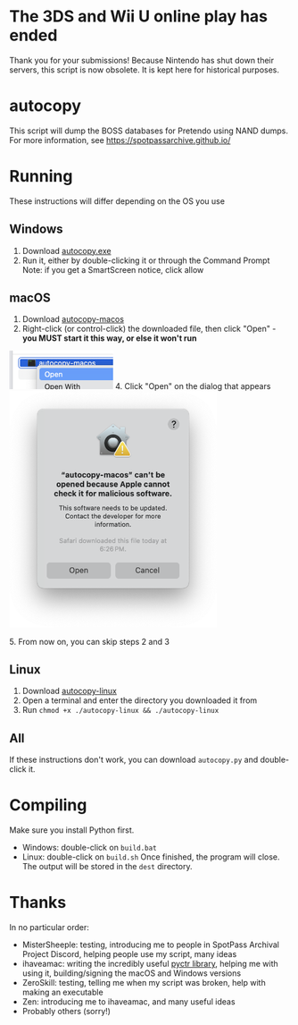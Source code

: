 # The 3DS and Wii U online play has ended
Thank you for your submissions!  Because Nintendo has shut down their servers, this script is now obsolete.  It is kept here for historical purposes.

# autocopy
This script will dump the BOSS databases for Pretendo using NAND dumps.  For more information, see https://spotpassarchive.github.io/

# Running
These instructions will differ depending on the OS you use

## Windows
1. Download [autocopy.exe](https://github.com/SpotPassArchive/autocopy/releases/latest/download/autocopy.exe)
2. Run it, either by double-clicking it or through the Command Prompt
Note: if you get a SmartScreen notice, click allow

## macOS
1. Download [autocopy-macos](https://github.com/SpotPassArchive/autocopy/releases/latest/download/autocopy-macos)
2. Right-click (or control-click) the downloaded file, then click "Open" - **you MUST start it this way, or else it won't run**
<img src="https://github.com/SpotPassArchive/autocopy/raw/main/images/macos-1.png" alt="context menu showing Open" width="186">
4. Click "Open" on the dialog that appears
<img src="https://github.com/SpotPassArchive/autocopy/raw/main/images/macos-3.png" alt="dialog that says: Apple cannot check it for malicious software" width="372"></p>
5. From now on, you can skip steps 2 and 3

## Linux
1. Download [autocopy-linux](https://github.com/SpotPassArchive/autocopy/releases/latest/download/autocopy-linux)
2. Open a terminal and enter the directory you downloaded it from
3. Run `chmod +x ./autocopy-linux && ./autocopy-linux`

## All
If these instructions don't work, you can download `autocopy.py` and double-click it.

# Compiling
Make sure you install Python first.
* Windows: double-click on `build.bat`
* Linux: double-click on `build.sh`
Once finished, the program will close.  The output will be stored in the `dest` directory.

# Thanks
In no particular order:
* MisterSheeple: testing, introducing me to people in SpotPass Archival Project Discord, helping people use my script, many ideas
* ihaveamac: writing the incredibly useful [pyctr library](https://github.com/ihaveamac/pyctr), helping me with using it, building/signing the macOS and Windows versions
* ZeroSkill: testing, telling me when my script was broken, help with making an executable
* Zen: introducing me to ihaveamac, and many useful ideas
* Probably others (sorry!)

